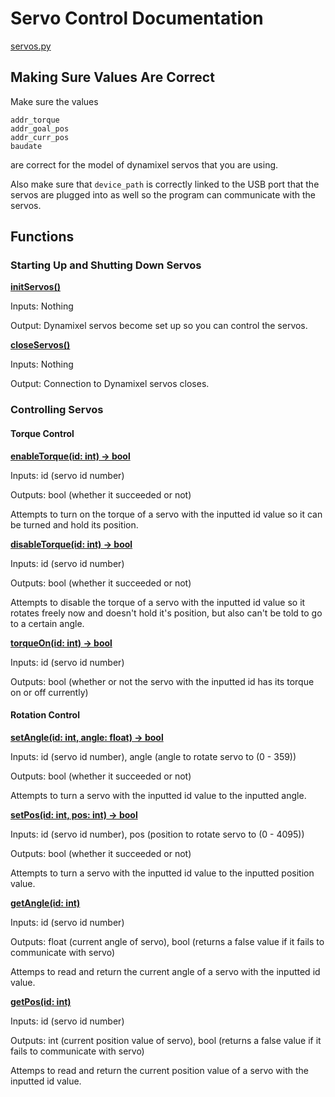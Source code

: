 # Servo Control Documentation

[servos.py](/src/robot_parts/servos.py)

## Making Sure Values Are Correct

Make sure the values
```
addr_torque
addr_goal_pos
addr_curr_pos
baudate
```
are correct for the model of dynamixel servos that you are using.

Also make sure that `device_path` is correctly linked to the USB port that the servos are plugged into as well so the program can communicate with the servos.

## Functions

### Starting Up and Shutting Down Servos

<ins>**initServos()**</ins>

Inputs: Nothing

Output: Dynamixel servos become set up so you can control the servos.

<ins>**closeServos()**</ins>

Inputs: Nothing

Output: Connection to Dynamixel servos closes.

### Controlling Servos

#### Torque Control

<ins>**enableTorque(id: int) -> bool**</ins>

Inputs: id (servo id number)

Outputs: bool (whether it succeeded or not)

Attempts to turn on the torque of a servo with the inputted id value so it can be turned and hold its position.

<ins>**disableTorque(id: int) -> bool**</ins>

Inputs: id (servo id number)

Outputs: bool (whether it succeeded or not)

Attempts to disable the torque of a servo with the inputted id value so it rotates freely now and doesn't hold it's position, but also can't be told to go to a certain angle.

<ins>**torqueOn(id: int) -> bool**</ins>

Inputs: id (servo id number)

Outputs: bool (whether or not the servo with the inputted id has its torque on or off currently)

#### Rotation Control

<ins>**setAngle(id: int, angle: float) -> bool**</ins>

Inputs: id (servo id number), angle (angle to rotate servo to (0 - 359))

Outputs: bool (whether it succeeded or not)

Attempts to turn a servo with the inputted id value to the inputted angle.

<ins>**setPos(id: int, pos: int) -> bool**</ins>

Inputs: id (servo id number), pos (position to rotate servo to (0 - 4095))

Outputs: bool (whether it succeeded or not)

Attempts to turn a servo with the inputted id value to the inputted position value.

<ins>**getAngle(id: int)**</ins>

Inputs: id (servo id number)

Outputs: float (current angle of servo), bool (returns a false value if it fails to communicate with servo)

Attemps to read and return the current angle of a servo with the inputted id value.

<ins>**getPos(id: int)**</ins>

Inputs: id (servo id number)

Outputs: int (current position value of servo), bool (returns a false value if it fails to communicate with servo)

Attemps to read and return the current position value of a servo with the inputted id value.